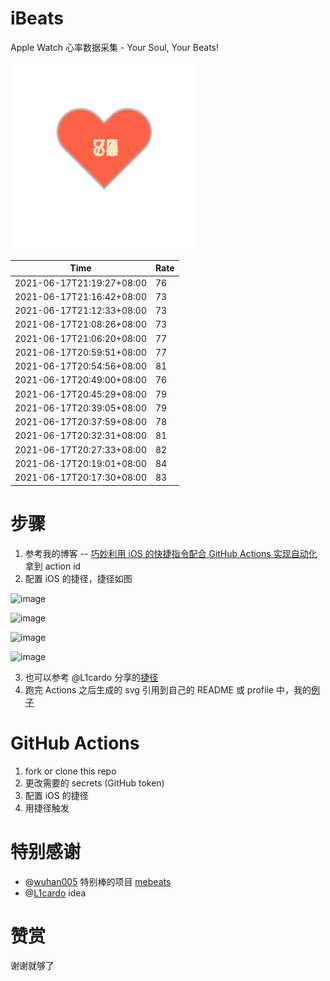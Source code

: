 # iBeats
Apple Watch 心率数据采集 - Your Soul, Your Beats!

![](./files/heart.svg)

<!--START_SECTION:my_heart_rate-->
| Time | Rate | 
 | ---- | ---- | 
| 2021-06-17T21:19:27+08:00 | 76 |
| 2021-06-17T21:16:42+08:00 | 73 |
| 2021-06-17T21:12:33+08:00 | 73 |
| 2021-06-17T21:08:26+08:00 | 73 |
| 2021-06-17T21:06:20+08:00 | 77 |
| 2021-06-17T20:59:51+08:00 | 77 |
| 2021-06-17T20:54:56+08:00 | 81 |
| 2021-06-17T20:49:00+08:00 | 76 |
| 2021-06-17T20:45:29+08:00 | 79 |
| 2021-06-17T20:39:05+08:00 | 79 |
| 2021-06-17T20:37:59+08:00 | 78 |
| 2021-06-17T20:32:31+08:00 | 81 |
| 2021-06-17T20:27:33+08:00 | 82 |
| 2021-06-17T20:19:01+08:00 | 84 |
| 2021-06-17T20:17:30+08:00 | 83 |

<!--END_SECTION:my_heart_rate-->

# 步骤
1. 参考我的博客 -- [巧妙利用 iOS 的快捷指令配合 GitHub Actions 实现自动化](https://github.com/yihong0618/gitblog/issues/198) 拿到 action id
2. 配置 iOS 的捷径，捷径如图

![image](https://user-images.githubusercontent.com/15976103/122154218-0db0b480-ce97-11eb-93bb-5aec07c558dc.png)

![image](https://user-images.githubusercontent.com/15976103/122154236-186b4980-ce97-11eb-8e4b-70551a0391ae.png)

![image](https://user-images.githubusercontent.com/15976103/122154268-2d47dd00-ce97-11eb-902e-3acf292265a9.png)

![image](https://user-images.githubusercontent.com/15976103/122174055-fa144680-ceb4-11eb-9be2-3eb83cd516f7.png)

3. 也可以参考 @L1cardo 分享的[捷径](https://www.icloud.com/shortcuts/6ab6047b459c41ad822ad6b94b1c03d4)
4. 跑完 Actions 之后生成的 svg 引用到自己的 README 或 profile 中，我的[例子](https://github.com/yihong0618) 

# GitHub Actions

1. fork or clone this repo
2. 更改需要的 secrets (GitHub token)
3. 配置 iOS 的捷径
4. 用捷径触发

# 特别感谢
- @[wuhan005](https://github.com/wuhan005) 特别棒的项目 [mebeats](https://github.com/wuhan005/mebeats)
- @[L1cardo](https://github.com/L1cardo) idea

# 赞赏
谢谢就够了
